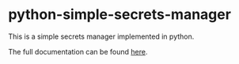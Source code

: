 # python-simple-secrets-manager

This is a simple secrets manager implemented in python.

The full documentation can be found [here](https://www.harttraveller/python-simple-secrets-manager).

